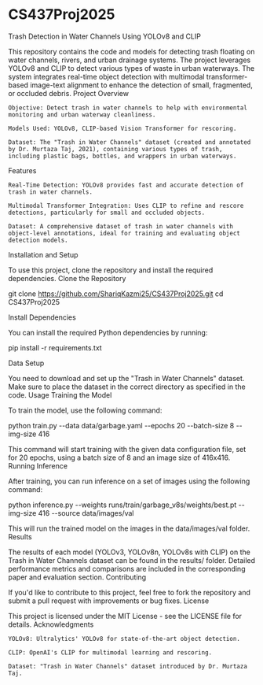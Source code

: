 # CS437Proj2025

Trash Detection in Water Channels Using YOLOv8 and CLIP

This repository contains the code and models for detecting trash floating on water channels, rivers, and urban drainage systems. The project leverages YOLOv8 and CLIP to detect various types of waste in urban waterways. The system integrates real-time object detection with multimodal transformer-based image-text alignment to enhance the detection of small, fragmented, or occluded debris.
Project Overview

    Objective: Detect trash in water channels to help with environmental monitoring and urban waterway cleanliness.

    Models Used: YOLOv8, CLIP-based Vision Transformer for rescoring.

    Dataset: The "Trash in Water Channels" dataset (created and annotated by Dr. Murtaza Taj, 2021), containing various types of trash, including plastic bags, bottles, and wrappers in urban waterways.

Features

    Real-Time Detection: YOLOv8 provides fast and accurate detection of trash in water channels.

    Multimodal Transformer Integration: Uses CLIP to refine and rescore detections, particularly for small and occluded objects.

    Dataset: A comprehensive dataset of trash in water channels with object-level annotations, ideal for training and evaluating object detection models.

Installation and Setup

To use this project, clone the repository and install the required dependencies.
Clone the Repository

git clone https://github.com/ShariqKazmi25/CS437Proj2025.git
cd CS437Proj2025

Install Dependencies

You can install the required Python dependencies by running:

pip install -r requirements.txt

Data Setup

You need to download and set up the "Trash in Water Channels" dataset. Make sure to place the dataset in the correct directory as specified in the code.
Usage
Training the Model

To train the model, use the following command:

python train.py --data data/garbage.yaml --epochs 20 --batch-size 8 --img-size 416

This command will start training with the given data configuration file, set for 20 epochs, using a batch size of 8 and an image size of 416x416.
Running Inference

After training, you can run inference on a set of images using the following command:

python inference.py --weights runs/train/garbage_v8s/weights/best.pt --img-size 416 --source data/images/val

This will run the trained model on the images in the data/images/val folder.
Results

The results of each model (YOLOv3, YOLOv8n, YOLOv8s with CLIP) on the Trash in Water Channels dataset can be found in the results/ folder. Detailed performance metrics and comparisons are included in the corresponding paper and evaluation section.
Contributing

If you'd like to contribute to this project, feel free to fork the repository and submit a pull request with improvements or bug fixes.
License

This project is licensed under the MIT License - see the LICENSE file for details.
Acknowledgments

    YOLOv8: Ultralytics' YOLOv8 for state-of-the-art object detection.

    CLIP: OpenAI's CLIP for multimodal learning and rescoring.

    Dataset: "Trash in Water Channels" dataset introduced by Dr. Murtaza Taj.
